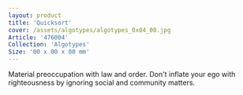 ```yaml
---
layout: product
title: 'Quicksort'
cover: /assets/algotypes/algotypes_0x04_00.jpg
Article: '476004'
Collection: 'Algotypes'
Size: '00 x 00 x 00 mm'
---
```

Material preoccupation with law and order. Don\'t inflate your ego with righteousness by ignoring social and community matters.
